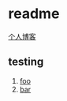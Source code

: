 # readme

[个人博客](https://wengzhisong-hz.github.io/)

## testing

1. [foo](./foo/foo.md)
2. [bar](./bar/bar.md)

